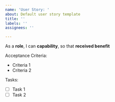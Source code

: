 ```yaml
---
name: 'User Story: '
about: Default user story template
title: ''
labels: ''
assignees: ''

---
```


As a **role**, I can **capability**, so that **received benefit**

Acceptance Criteria:
- Criteria 1
- Criteria 2

Tasks:
- [ ] Task 1
- [ ] Task 2
